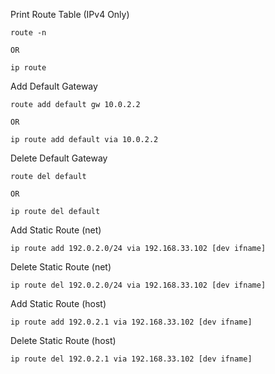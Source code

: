 Print Route Table (IPv4 Only)

```
route -n

OR

ip route
```

Add Default Gateway

```
route add default gw 10.0.2.2

OR

ip route add default via 10.0.2.2
```

Delete Default Gateway

```
route del default

OR

ip route del default
```

Add Static Route (net)

```
ip route add 192.0.2.0/24 via 192.168.33.102 [dev ifname]
```

Delete Static Route (net)

```
ip route del 192.0.2.0/24 via 192.168.33.102 [dev ifname]
```

Add Static Route (host)

```
ip route add 192.0.2.1 via 192.168.33.102 [dev ifname]
```

Delete Static Route (host)

```
ip route del 192.0.2.1 via 192.168.33.102 [dev ifname]
```
